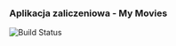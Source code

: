 <h3>Aplikacja zaliczeniowa - My Movies</h3>
<img src="https://travis-ci.org/pkurnyta/exam.svg?branch=master" alt="Build Status" />
